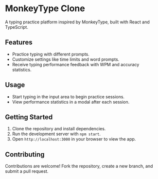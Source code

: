 # MonkeyType Clone

A typing practice platform inspired by MonkeyType, built with React and TypeScript.

## Features

- Practice typing with different prompts.
- Customize settings like time limits and word prompts.
- Receive typing performance feedback with WPM and accuracy statistics.

## Usage

- Start typing in the input area to begin practice sessions.
- View performance statistics in a modal after each session.

## Getting Started

1. Clone the repository and install dependencies.
2. Run the development server with `npm start`.
3. Open `http://localhost:3000` in your browser to view the app.

## Contributing

Contributions are welcome! Fork the repository, create a new branch, and submit a pull request.
